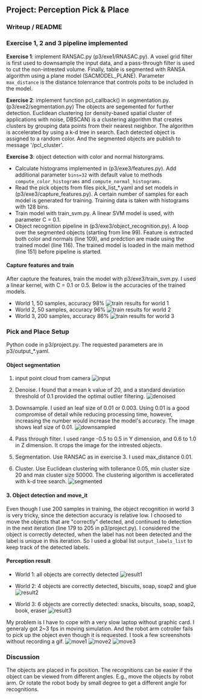 ## Project: Perception Pick & Place

### Writeup / README

[img1]: ./images/train_1.png
[img2]: ./images/train_2.png
[img3]: ./images/train_3.png
[step1]: ./images/step1_input.png
[step2]: ./images/step2_denoised.png
[step3]: ./images/step3_downsampled.png
[step4]: ./images/step4_segmented.png
[move1]: ./images/move_1.png
[move2]: ./images/move_2.png
[move3]: ./images/move_3.png
[result1]: ./images/recognition_1.png
[result2]: ./images/recognition_2.png
[result3]: ./images/recognition_3.png

### Exercise 1, 2 and 3 pipeline implemented
**Exercise 1**: implement RANSAC.py (p3/exe1/RNASAC.py). 
A voxel grid filter is first used to downsample the input data, and a pass-through filter is used to cut the non-intrested volume. Finally, table is segmented with RANSA algorithm using a plane model (SACMODEL_PLANE). Parameter `max_distance` is the distance tolenrance that controls poits to be included in the model.

**Exercise 2**: implement function pcl_callback() in segmentation.py. (p3/exe2/segmentation.py)
The objects are segemented for further detection. Euclidean clustering (or density-based spatial cluster of applications with noise, DBSCAN) is a clustering algorithm  that creates clusters by grouping data points from their nearest neighbor. The algorithm is accelerated by using a k-d tree in search. Each detected object is assigned to a random color. And the segmented objects are publish to message '/pcl_cluster'.

**Exercise 3**: object detection with color and normal historgrams.
* Calculate histograms implemented in (p3/exe3/features.py). Add additional parameter `bins=32` with default value to methods `compute_color_histograms` and `compute_normal_histograms`.
*  Read the pick objects from files pick_list_*.yaml and set models in (p3/exe3/capture_features.py). A certain number of samples for each model is generated for training. Training data is taken with histograms with 128 bins.
* Train model with train_svm.py. A linear SVM model is used, with parameter C = 0.1.
* Object recognition pipeline in (p3/exe3/object_recognition.py). A loop over the segmented objects (starting from line 99). Feature is extracted both color and normals (line 109), and predction are made using the trained model (line 116). The trained model is loaded in the main method (line 151) before pipeline is started.


#### Capture features and train
After capture the features, train the model with p3/exe3/train_svm.py. I used a linear kernel, with C = 0.1 or 0.5. Below is the accuracies of the trained models.

* World 1, 50 samples, accuracy 98%
![train results for world 1][img1]
* World 2, 50 samples, accuracy 96%
![train results for world 2][img2]
* World 3, 200 samples, accuracy 86%
![train results for world 3][img3]

### Pick and Place Setup
Python code in p3/project.py. The requested parameters are in p3/output_*.yaml.

#### Object segmentation 
1. input point cloud from camera
![input][step1]

2. Denoise. I found that a mean k value of 20, and a standard deviation threshold of 0.1 provided the optimal outlier filtering.
![denoised][step2]

3. Downsample. I used an leaf size of 0.01 or 0.003. Using 0.01 is a good compromise of detail while reducing processing time, however, increasing the number would increase the model's accuracy. The image shows leaf size of 0.01.
![downsampled][step3]

4. Pass through filter. I used range -0.5 to 0.5 in Y dimension, and 0.6 to 1.0 in Z dimension. It crops the image for the intrested objects.

5. Segmentation. Use RANSAC as in exercise 3. I used max_distance 0.01.

6. Cluster. Use Euclidean clustering with tollerance 0.05, min cluster size 20 and max cluster size 50000. The clustering algorithm is accellerated with k-d tree search.
![segmented][step4]

#### 3. Object detection and move_it
Even though I use 200 samples in training, the object recognition in world 3 is very tricky, since the detection accuracy is relative low. I choosed to move the objects that are "correctly" detected, and continued to detection in the next iteration (line 179 to 205 in p3/project.py). I considered the object is correctly detected, when the label has not been detected and the label is unique in this iteration. So I used a global list `output_labels_list` to keep track of the detected labels.

#### Perception result
* World 1: all objects are correctly detected
![result1]

* World 2: 4 objects are correctly detected, biscuits, soap, soap2 and glue
![result2]

* World 3: 6 objects are correctly detected: snacks, biscuits, soap, soap2, book, eraser
![result3]


My problem is I have to cope with a very slow laptop without graphic card. I generaly got 2~3 fps in moving simulation. And the robot arm cotroller fails to pick up the object even though it is requested. I took a few screenshots without recording a gif.
![move1][move1]
![move2]
![move3]

### Discussion
The objects are placed in fix position. The recognitions can be easier if the object can be viewed from different angles. E.g., move the objects by robot arm. Or rotate the robot body by small degree to get a different angle for recognitions.


